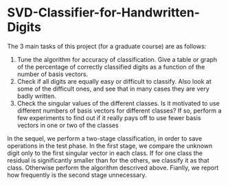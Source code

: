 # SVD-Classifier-for-Handwritten-Digits

The 3 main tasks of this project (for a graduate course) are as follows:

1.	Tune the algorithm for accuracy of classification. Give a table or graph of the percentage of correctly classified digits as a function of the number of basis vectors. 
2.	Check if all digits are equally easy or difficult to classify. Also look at some of the difficult ones, and see that in many cases they are very badly written.
3.	Check the singular values of the different classes. Is it motivated to use different numbers of basis vectors for different classes? If so, perform a few experiments to find out if it really pays off to use fewer basis vectors in one or two of the classes

In the sequel, we perform a two-stage classification, in order to save operations in the test phase. In the first stage, we compare the unknown digit only to the first singular vector in each class. If for one class the residual is significantly smaller than for the others, we classify it as that class. Otherwise perform the algorithm descrived above. Fianlly, we report how frequently is the second stage unnecessary.

